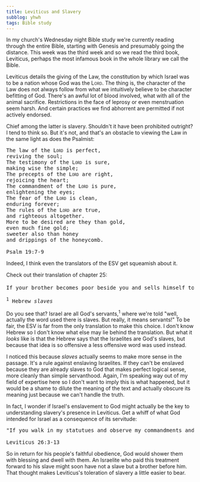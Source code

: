 ```yaml
---
title: Leviticus and Slavery
subblog: yhwh
tags: Bible study
---
```


In my church's Wednesday night Bible study we're currently reading through the entire Bible, starting with Genesis and presumably going the distance. This week was the third week and so we read the third book, Leviticus, perhaps the most infamous book in the whole library we call the Bible.

Leviticus details the giving of the Law, the constitution by which Israel was to be a nation whose God was the <span class="smallcaps">Lord</span>. The thing is, the character of the Law does not always follow from what we intuitively believe to be character befitting of God. There's an awful lot of blood involved, what with all of the animal sacrifice. Restrictions in the face of leprosy or even menstruation seem harsh. And certain practices we find abhorrent are permitted if not actively endorsed.

Chief among the latter is slavery. Shouldn't it have been prohibited outright? I tend to think so. But it's not, and that's an obstacle to viewing the Law in the same light as does the Psalmist:

<pre class="prose">
The law of the <span class="smallcaps">Lord</span> is perfect,
reviving the soul;
The testimony of the <span class="smallcaps">Lord</span> is sure,
making wise the simple; 
The precepts of the <span class="smallcaps">Lord</span> are right,
rejoicing the heart;
The commandment of the <span class="smallcaps">Lord</span> is pure,
enlightening the eyes;
The fear of the <span class="smallcaps">Lord</span> is clean,
enduring forever;
The rules of the <span class="smallcaps">Lord</span> are true,
and righteous altogether.
More to be desired are they than gold,
even much fine gold;
sweeter also than honey
and drippings of the honeycomb.

Psalm 19:7-9
</pre>

Indeed, I think even the translators of the ESV get squeamish about it.

<!-- MORE -->

Check out their translation of chapter 25:

<pre class="prose">
If your brother becomes poor beside you and sells himself to you, you shall not make him serve as a slave: he shall be with you as a hired servant and as a sojourner. He shall serve with you until the year of jubilee. Then he shall go out from you, he and his children with him, and go back to his own clan and return to the possession of his fathers. For they are my servants,<sup>1</sup> whom I brought out of the land of Egypt; they shall not be sold as slaves. You shall not rule over him ruthlessly but shall fear your God.

<sup>1</sup> Hebrew <i>slaves</i>
</pre>

Do you see that? Israel are all God's servants,<sup>1</sup> where we're told "well, actually the word used there is slaves. But really, it means servants!" To be fair, the ESV is far from the only translation to make this choice. I don't know Hebrew so I don't know what else may lie behind the translation. But what it *looks* like is that the Hebrew says that the Israelites are God's slaves, but because that idea is so offensive a less offensive word was used instead.

I noticed this because *slaves* actually seems to make more sense in the passage. It's a rule against enslaving Israelites. If they can't be enslaved because they are already slaves to God that makes perfect logical sense, more cleanly than simple servanthood. Again, I'm speaking way out of my field of expertise here so I don't want to imply this is what happened, but it would be a shame to dilute the meaning of the text and actually obscure its meaning just because we can't handle the truth.

In fact, I wonder if Israel's enslavement to God might actually be the key to understanding slavery's presence in Leviticus. Get a whiff of what God intended for Israel as a consequence of its servitude:

<pre class="prose">
"If you walk in my statutues and observe my commandments and do them, then I will give you your rains in their season, and the land shall yield its increase, and the trees of the field shall yield their fruit. Your threshing shall last to the time of the grape harvest, and the grape harvest shall last to the time for sowing. And you shall eat your bread to the full and dwell in your land securely. I will give peace in the land, and you shall lie down, and none shall make you afraid. And I will remove harmful beasts from the land, and the sword shall not go through your land. You shall chase your enemies, and they shall fall before you by the sword. Five of you shall chase a hundred, and a hundred of you shall chase ten thousand, and your enemies shall fall before you by the sword. I will turn to you and make you fruitful and multiply you and will confirm my covenant with you. You shall eat old store long kept, and you shall clear out the old to make way for the new. I will make my dwelling among you, and my soul shall not abhor you. And I will walk among you and will be your God, and you shall be my people. I am the <span class="smallcaps">Lord</span> your God, who brought you out of the land of Egypt, that you should not be their slaves. And I have broken the bars of your yoke and made you walk erect."

Leviticus 26:3-13
</pre>

So in return for his people's faithful obedience, God would shower them with blessing and dwell with them. An Israelite who paid this treatment forward to his slave might soon have not a slave but a brother before him. That thought makes Leviticus's toleration of slavery a little easier to bear.
